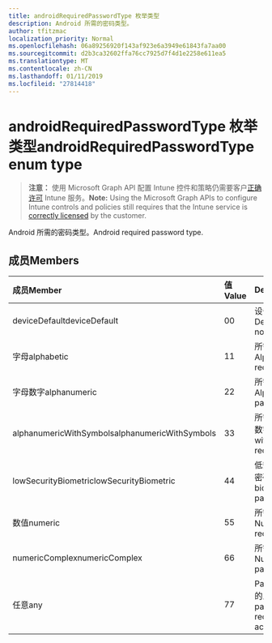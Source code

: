 ```yaml
---
title: androidRequiredPasswordType 枚举类型
description: Android 所需的密码类型。
author: tfitzmac
localization_priority: Normal
ms.openlocfilehash: 06a89256920f143af923e6a3949e61843fa7aa00
ms.sourcegitcommit: d2b3ca32602ffa76cc7925d7f4d1e2258e611ea5
ms.translationtype: MT
ms.contentlocale: zh-CN
ms.lasthandoff: 01/11/2019
ms.locfileid: "27814418"
---
```

# <a name="androidrequiredpasswordtype-enum-type"></a><span data-ttu-id="1bcb9-103">androidRequiredPasswordType 枚举类型</span><span class="sxs-lookup"><span data-stu-id="1bcb9-103">androidRequiredPasswordType enum type</span></span>

> <span data-ttu-id="1bcb9-104">**注意：** 使用 Microsoft Graph API 配置 Intune 控件和策略仍需要客户[正确许可](https://go.microsoft.com/fwlink/?linkid=839381) Intune 服务。</span><span class="sxs-lookup"><span data-stu-id="1bcb9-104">**Note:** Using the Microsoft Graph APIs to configure Intune controls and policies still requires that the Intune service is [correctly licensed](https://go.microsoft.com/fwlink/?linkid=839381) by the customer.</span></span>

<span data-ttu-id="1bcb9-105">Android 所需的密码类型。</span><span class="sxs-lookup"><span data-stu-id="1bcb9-105">Android required password type.</span></span>
## <a name="members"></a><span data-ttu-id="1bcb9-106">成员</span><span class="sxs-lookup"><span data-stu-id="1bcb9-106">Members</span></span>
|<span data-ttu-id="1bcb9-107">成员</span><span class="sxs-lookup"><span data-stu-id="1bcb9-107">Member</span></span>|<span data-ttu-id="1bcb9-108">值</span><span class="sxs-lookup"><span data-stu-id="1bcb9-108">Value</span></span>|<span data-ttu-id="1bcb9-109">Description</span><span class="sxs-lookup"><span data-stu-id="1bcb9-109">Description</span></span>|
|:---|:---|:---|
|<span data-ttu-id="1bcb9-110">deviceDefault</span><span class="sxs-lookup"><span data-stu-id="1bcb9-110">deviceDefault</span></span>|<span data-ttu-id="1bcb9-111">0</span><span class="sxs-lookup"><span data-stu-id="1bcb9-111">0</span></span>|<span data-ttu-id="1bcb9-112">设备默认值，没有用途。</span><span class="sxs-lookup"><span data-stu-id="1bcb9-112">Device default value, no intent.</span></span>|
|<span data-ttu-id="1bcb9-113">字母</span><span class="sxs-lookup"><span data-stu-id="1bcb9-113">alphabetic</span></span>|<span data-ttu-id="1bcb9-114">1</span><span class="sxs-lookup"><span data-stu-id="1bcb9-114">1</span></span>|<span data-ttu-id="1bcb9-115">所需的密码字母。</span><span class="sxs-lookup"><span data-stu-id="1bcb9-115">Alphabetic password required.</span></span>|
|<span data-ttu-id="1bcb9-116">字母数字</span><span class="sxs-lookup"><span data-stu-id="1bcb9-116">alphanumeric</span></span>|<span data-ttu-id="1bcb9-117">2</span><span class="sxs-lookup"><span data-stu-id="1bcb9-117">2</span></span>|<span data-ttu-id="1bcb9-118">所需的字母数字密码。</span><span class="sxs-lookup"><span data-stu-id="1bcb9-118">Alphanumeric password required.</span></span>|
|<span data-ttu-id="1bcb9-119">alphanumericWithSymbols</span><span class="sxs-lookup"><span data-stu-id="1bcb9-119">alphanumericWithSymbols</span></span>|<span data-ttu-id="1bcb9-120">3</span><span class="sxs-lookup"><span data-stu-id="1bcb9-120">3</span></span>|<span data-ttu-id="1bcb9-121">所需的符号密码全角字母数字。</span><span class="sxs-lookup"><span data-stu-id="1bcb9-121">Alphanumeric with symbols password required.</span></span>|
|<span data-ttu-id="1bcb9-122">lowSecurityBiometric</span><span class="sxs-lookup"><span data-stu-id="1bcb9-122">lowSecurityBiometric</span></span>|<span data-ttu-id="1bcb9-123">4</span><span class="sxs-lookup"><span data-stu-id="1bcb9-123">4</span></span>|<span data-ttu-id="1bcb9-124">低安全性生物基于所需的密码。</span><span class="sxs-lookup"><span data-stu-id="1bcb9-124">Low security biometrics based password required.</span></span>|
|<span data-ttu-id="1bcb9-125">数值</span><span class="sxs-lookup"><span data-stu-id="1bcb9-125">numeric</span></span>|<span data-ttu-id="1bcb9-126">5</span><span class="sxs-lookup"><span data-stu-id="1bcb9-126">5</span></span>|<span data-ttu-id="1bcb9-127">所需的数字密码。</span><span class="sxs-lookup"><span data-stu-id="1bcb9-127">Numeric password required.</span></span>|
|<span data-ttu-id="1bcb9-128">numericComplex</span><span class="sxs-lookup"><span data-stu-id="1bcb9-128">numericComplex</span></span>|<span data-ttu-id="1bcb9-129">6</span><span class="sxs-lookup"><span data-stu-id="1bcb9-129">6</span></span>|<span data-ttu-id="1bcb9-130">所需的数字复杂密码。</span><span class="sxs-lookup"><span data-stu-id="1bcb9-130">Numeric complex password required.</span></span>|
|<span data-ttu-id="1bcb9-131">任意</span><span class="sxs-lookup"><span data-stu-id="1bcb9-131">any</span></span>|<span data-ttu-id="1bcb9-132">7</span><span class="sxs-lookup"><span data-stu-id="1bcb9-132">7</span></span>|<span data-ttu-id="1bcb9-133">Password 或模式是必需的且任何可接受。</span><span class="sxs-lookup"><span data-stu-id="1bcb9-133">A password or pattern is required, and any is acceptable.</span></span>|



